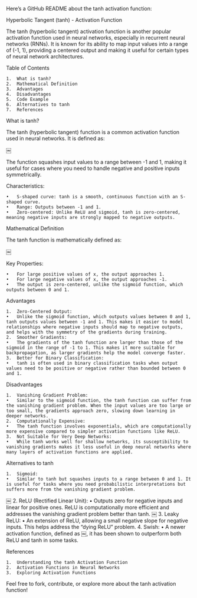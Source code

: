 Here’s a GitHub README about the tanh activation function:

Hyperbolic Tangent (tanh) - Activation Function

The tanh (hyperbolic tangent) activation function is another popular activation function used in neural networks, especially in recurrent neural networks (RNNs). It is known for its ability to map input values into a range of (-1, 1), providing a centered output and making it useful for certain types of neural network architectures.

Table of Contents

	1.	What is tanh?
	2.	Mathematical Definition
	3.	Advantages
	4.	Disadvantages
	5.	Code Example
	6.	Alternatives to tanh
	7.	References

What is tanh?

The tanh (hyperbolic tangent) function is a common activation function used in neural networks. It is defined as:

￼

The function squashes input values to a range between -1 and 1, making it useful for cases where you need to handle negative and positive inputs symmetrically.

Characteristics:

	•	S-shaped curve: tanh is a smooth, continuous function with an S-shaped curve.
	•	Range: Outputs between -1 and 1.
	•	Zero-centered: Unlike ReLU and sigmoid, tanh is zero-centered, meaning negative inputs are strongly mapped to negative outputs.

Mathematical Definition

The tanh function is mathematically defined as:

￼

Key Properties:

	•	For large positive values of x, the output approaches 1.
	•	For large negative values of x, the output approaches -1.
	•	The output is zero-centered, unlike the sigmoid function, which outputs between 0 and 1.

Advantages

	1.	Zero-Centered Output:
	•	Unlike the sigmoid function, which outputs values between 0 and 1, tanh outputs values between -1 and 1. This makes it easier to model relationships where negative inputs should map to negative outputs, and helps with the symmetry of the gradients during training.
	2.	Smoother Gradients:
	•	The gradients of the tanh function are larger than those of the sigmoid in the range of -1 to 1. This makes it more suitable for backpropagation, as larger gradients help the model converge faster.
	3.	Better for Binary Classification:
	•	tanh is often used in binary classification tasks when output values need to be positive or negative rather than bounded between 0 and 1.

Disadvantages

	1.	Vanishing Gradient Problem:
	•	Similar to the sigmoid function, the tanh function can suffer from the vanishing gradient problem. When the input values are too large or too small, the gradients approach zero, slowing down learning in deeper networks.
	2.	Computationally Expensive:
	•	The tanh function involves exponentials, which are computationally more expensive compared to simpler activation functions like ReLU.
	3.	Not Suitable for Very Deep Networks:
	•	While tanh works well for shallow networks, its susceptibility to vanishing gradients makes it less useful in deep neural networks where many layers of activation functions are applied.


Alternatives to tanh

	1.	Sigmoid:
	•	Similar to tanh but squashes inputs to a range between 0 and 1. It is useful for tasks where you need probabilistic interpretations but suffers more from the vanishing gradient problem.
￼
	2.	ReLU (Rectified Linear Unit):
	•	Outputs zero for negative inputs and linear for positive ones. ReLU is computationally more efficient and addresses the vanishing gradient problem better than tanh.
￼
	3.	Leaky ReLU:
	•	An extension of ReLU, allowing a small negative slope for negative inputs. This helps address the “dying ReLU” problem.
	4.	Swish:
	•	A newer activation function, defined as ￼, it has been shown to outperform both ReLU and tanh in some tasks.

References

	1.	Understanding the tanh Activation Function
	2.	Activation Functions in Neural Networks
	3.	Exploring Activation Functions

Feel free to fork, contribute, or explore more about the tanh activation function!